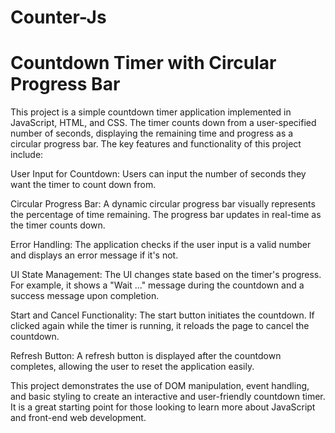 # Counter-Js
<h1><b>Countdown Timer with Circular Progress Bar</b></h1>
This project is a simple countdown timer application implemented in JavaScript, HTML, and CSS. The timer counts down from a user-specified number of seconds, displaying the remaining time and progress as a circular progress bar. The key features and functionality of this project include:

User Input for Countdown: Users can input the number of seconds they want the timer to count down from.

Circular Progress Bar: A dynamic circular progress bar visually represents the percentage of time remaining. The progress bar updates in real-time as the timer counts down.

Error Handling: The application checks if the user input is a valid number and displays an error message if it's not.

UI State Management: The UI changes state based on the timer's progress. For example, it shows a "Wait ..." message during the countdown and a success message upon completion.

Start and Cancel Functionality: The start button initiates the countdown. If clicked again while the timer is running, it reloads the page to cancel the countdown.

Refresh Button: A refresh button is displayed after the countdown completes, allowing the user to reset the application easily.

This project demonstrates the use of DOM manipulation, event handling, and basic styling to create an interactive and user-friendly countdown timer. It is a great starting point for those looking to learn more about JavaScript and front-end web development.
